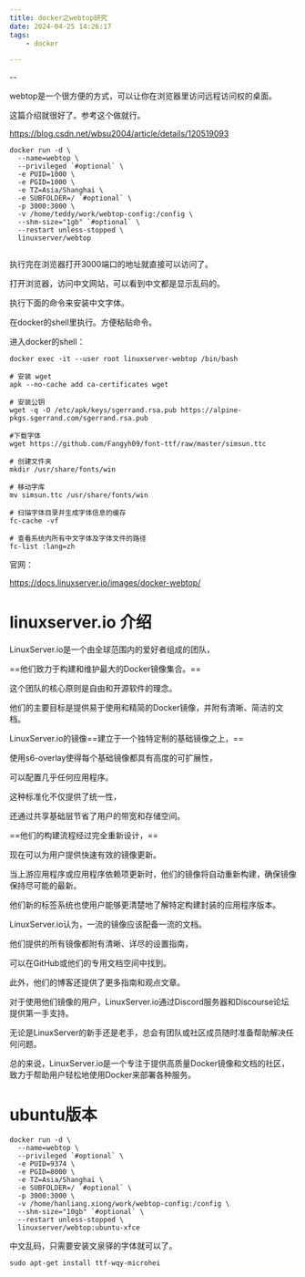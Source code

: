 ```yaml
---
title: docker之webtop研究
date: 2024-04-25 14:26:17
tags:
	- docker

---
```


--

webtop是一个很方便的方式，可以让你在浏览器里访问远程访问权的桌面。

这篇介绍就很好了。参考这个做就行。

https://blog.csdn.net/wbsu2004/article/details/120519093



```
docker run -d \
  --name=webtop \
  --privileged `#optional` \
  -e PUID=1000 \
  -e PGID=1000 \
  -e TZ=Asia/Shanghai \
  -e SUBFOLDER=/ `#optional` \
  -p 3000:3000 \
  -v /home/teddy/work/webtop-config:/config \
  --shm-size="1gb" `#optional` \
  --restart unless-stopped \
  linuxserver/webtop
  
```

执行完在浏览器打开3000端口的地址就直接可以访问了。

打开浏览器，访问中文网站，可以看到中文都是显示乱码的。

执行下面的命令来安装中文字体。

在docker的shell里执行。方便粘贴命令。

进入docker的shell：

```
docker exec -it --user root linuxserver-webtop /bin/bash
```



```
# 安装 wget
apk --no-cache add ca-certificates wget 

# 安装公钥 
wget -q -O /etc/apk/keys/sgerrand.rsa.pub https://alpine-pkgs.sgerrand.com/sgerrand.rsa.pub 

#下载字体
wget https://github.com/Fangyh09/font-ttf/raw/master/simsun.ttc

# 创建文件夹 
mkdir /usr/share/fonts/win

# 移动字库
mv simsun.ttc /usr/share/fonts/win

# 扫描字体目录并生成字体信息的缓存
fc-cache -vf

# 查看系统内所有中文字体及字体文件的路径
fc-list :lang=zh
```

官网：

https://docs.linuxserver.io/images/docker-webtop/



# linuxserver.io 介绍

LinuxServer.io是一个由全球范围内的爱好者组成的团队，

==他们致力于构建和维护最大的Docker镜像集合。==

这个团队的核心原则是自由和开源软件的理念。

他们的主要目标是提供易于使用和精简的Docker镜像，并附有清晰、简洁的文档。

LinuxServer.io的镜像==建立于一个独特定制的基础镜像之上，==

使用s6-overlay使得每个基础镜像都具有高度的可扩展性，

可以配置几乎任何应用程序。

这种标准化不仅提供了统一性，

还通过共享基础层节省了用户的带宽和存储空间。

==他们的构建流程经过完全重新设计，==

现在可以为用户提供快速有效的镜像更新。

当上游应用程序或应用程序依赖项更新时，他们的镜像将自动重新构建，确保镜像保持尽可能的最新。

他们新的标签系统也使用户能够更清楚地了解特定构建封装的应用程序版本。

LinuxServer.io认为，一流的镜像应该配备一流的文档。

他们提供的所有镜像都附有清晰、详尽的设置指南，

可以在GitHub或他们的专用文档空间中找到。

此外，他们的博客还提供了更多指南和观点文章。

对于使用他们镜像的用户，LinuxServer.io通过Discord服务器和Discourse论坛提供第一手支持。

无论是LinuxServer的新手还是老手，总会有团队或社区成员随时准备帮助解决任何问题。

总的来说，LinuxServer.io是一个专注于提供高质量Docker镜像和文档的社区，致力于帮助用户轻松地使用Docker来部署各种服务。

# ubuntu版本

```
docker run -d \
  --name=webtop \
  --privileged `#optional` \
  -e PUID=9374 \
  -e PGID=8000 \
  -e TZ=Asia/Shanghai \
  -e SUBFOLDER=/ `#optional` \
  -p 3000:3000 \
  -v /home/hanliang.xiong/work/webtop-config:/config \
  --shm-size="10gb" `#optional` \
  --restart unless-stopped \
  linuxserver/webtop:ubuntu-xfce
```



中文乱码，只需要安装文泉驿的字体就可以了。

```
sudo apt-get install ttf-wqy-microhei
```

